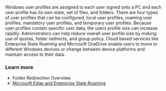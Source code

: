 Windows user profiles are assigned to each user signed onto a PC and each user profile has its own state, set of files, and folders. There are four types of user profiles that can be configured, local user profiles, roaming user profiles, mandatory user profiles, and temporary user profiles. Because user profiles contain specific user data, the users profile size can increase rapidly. Administrators can help reduce overall user profile size by making use of quotas, folder redirects, and group policy. Cloud based services like Enterprise State Roaming and Microsoft OneDrive enable users to move to different Windows devices or change between device platforms and maintain access to their data.

### Learn more

 -  Folder Redirection Overview.
 -  [Microsoft Edge and Enterprise State Roaming](/deployedge/microsoft-edge-enterprise-state-roaming)
